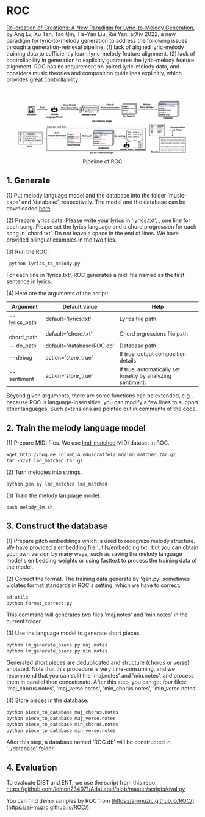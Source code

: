 # ROC

[Re-creation of Creations: A New Paradigm for Lyric-to-Melody Generation](https://arxiv.org/pdf/2208.05697.pdf), by Ang Lv, Xu Tan, Tao Qin, Tie-Yan Liu, Rui Yan, arXiv 2022, a new paradigm for lyric-to-melody generation to address the following issues through a generation-retrieval pipeline: (1) lack of aligned lyric-melody training data to sufficiently learn lyric-melody feature alignment. (2) lack of controllability in generation to explicitly guarantee the lyric-melody feature alignment. ROC has no requirement on paired lyric-melody data, and considers music theories and composition guidelines explicitly, which provides great controllability.


<p align="center"><img src="../img/ROC.PNG" width="700"><br/> Pipeline of ROC </p>

## 1. Generate

(1) Put melody language model and the database into the folder 'music-ckps' and 'database', respectively. The model and the database can be downloaded [here](https://drive.google.com/drive/folders/1TpWOMlRAaUL-R6CRLWfZK1ZeE1VCaubp?usp=sharing)

(2) Prepare lyrics data. Please write your lyrics in 'lyrics.txt', , one line for each song. Please set the lyrics language and a chord progression for each song in 'chord.txt'. Do not leave a space in the end of lines. We have provided bilingual examples in the two files.

(3) Run the ROC:
  ```shell
   python lyrics_to_melody.py
   ```
For each line in 'lyrics.txt', ROC generates a midi file named as the first sentence in lyrics.

(4) Here are the arguments of the script:

|Argument|Default value|Help|
|----|----|----|
|--lyrics_path|default='lyrics.txt'|Lyrics file path|
|--chord_path|default='chord.txt'|Chord prgressions file path|
|--db_path|default='database/ROC.db'|Database path|
|--debug|action='store_true'| If true, output composition details|
|--sentiment|action='store_true'| If true, automatically set tonality by analyzing sentiment.|

Beyond given arguments, there are some functions can be extended, e.g., because ROC is language-insensitive, you can modify a few lines to support other languages. Such extensions are pointed out in comments of the code.


## 2. Train the melody language model

(1) Prepare MIDI files. We use [lmd-matched](https://colinraffel.com/projects/lmd/) MIDI dataset in ROC.

```shell
wget http://hog.ee.columbia.edu/craffel/lmd/lmd_matched.tar.gz
tar -xzvf lmd_matched.tar.gz
```

(2) Turn melodies into strings.
```shell
python gen.py lmd_matched lmd_matched
```

(3) Train the melody language model.

```shell
bash melody_lm.sh
```

## 3. Construct the database

(1) Prepare pitch embeddings which is used to recognize melody structure. We have provided a embedding file 'utils/embedding.txt', but you can obtain your own version by many ways, such as saving the melody language model's embedding weights or using fasttext to process the training data of the model.

(2) Correct the format. The training data generate by 'gen.py' sometimes violates format standards in ROC's setting, which we have to correct:
```shell
cd utils
python format_correct.py 
```
This command will generates two files 'maj.notes' and 'min.notes' in the current folder.

(3) Use the language model to generate short pieces.
```shell
python lm_generate_piece.py maj.notes
python lm_generate_piece.py min.notes
```
Generated short pieces are deduplicated and structure (chorus or verse) anotated. Note that this procedure is very time-consuming, and we recommend that you can split the 'maj.notes' and 'min.notes', and process them in parallel then concatenate. After this step, you can get four files: 'maj_chorus.notes', 'maj_verse.notes', 'min_chorus.notes', 'min_verse.notes'.

(4) Store pieces in the database.
```shell
python piece_to_database maj_chorus.notes
python piece_to_database maj_verse.notes
python piece_to_database min_chorus.notes
python piece_to_database min_verse.notes
```
After this step, a database named 'ROC.db' will be constructed in '../database' folder.

## 4. Evaluation

To evaluate DIST and ENT, we use the script from this repo: https://github.com/lemon234071/AdaLabel/blob/master/scripts/eval.py



You can find demo samples by ROC from [https://ai-muzic.github.io/ROC/](https://ai-muzic.github.io/ROC/).
